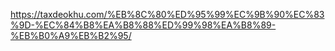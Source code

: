 https://taxdeokhu.com/%EB%8C%80%ED%95%99%EC%9B%90%EC%83%9D-%EC%84%B8%EA%B8%88%ED%99%98%EA%B8%89-%EB%B0%A9%EB%B2%95/
